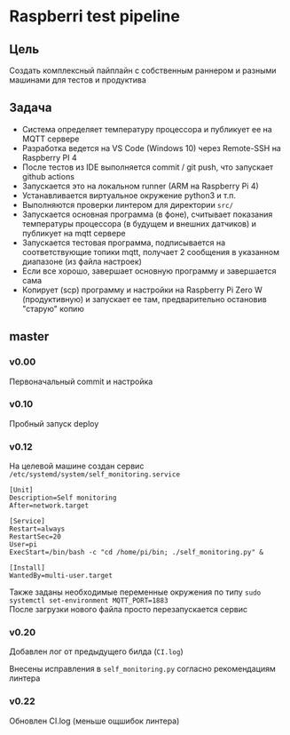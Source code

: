 # Raspberri test pipeline

## Цель

Создать комплексный пайплайн с собственным раннером и разными машинами для тестов и продуктива

## Задача

* Система определяет температуру процессора и публикует ее на MQTT сервере
* Разработка ведется на VS Code (Windows 10) через Remote-SSH на Raspberry PI 4
* После тестов из IDE выполняется commit / git push, что запускает github actions 
* Запускается это на локальном runner (ARM на Raspberry Pi 4)
* Устанавливается виртуальное окружение python3 и т.п.
* Выполняются проверки линтером для директории `src/`
* Запускается основная программа (в фоне), считывает показания температуры процессора (в будущем и внешних датчиков) и публикует на mqtt сервере
* Запускается тестовая программа, подписывается на соответствующие топики mqtt, получает 2 сообщения в указанном диапазоне (из файла настроек)
* Если все хорошо, завершает основную программу и завершается сама
* Копирует (scp) программу и настройки на Raspberry Pi Zero W (продуктивную) и запускает ее там, предварительно остановив "старую" копию

## master

### v0.00

Первоначальный commit и настройка

### v0.10

Пробный запуск deploy

### v0.12

На целевой машине создан сервис `/etc/systemd/system/self_monitoring.service`

    [Unit]
    Description=Self monitoring
    After=network.target

    [Service]
    Restart=always
    RestartSec=20
    User=pi
    ExecStart=/bin/bash -c "cd /home/pi/bin; ./self_monitoring.py" &

    [Install]
    WantedBy=multi-user.target

Также заданы необходимые переменные окружения по типу `sudo systemctl set-environment MQTT_PORT=1883`  
После загрузки нового файла просто перезапускается сервис

### v0.20

Добавлен лог от предыдущего билда (`CI.log`)

Внесены исправления в `self_monitoring.py` согласно рекомендациям линтера

### v0.22

Обновлен CI.log (меньше ощшибок линтера)
